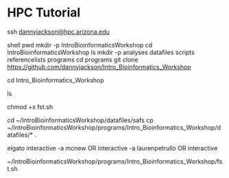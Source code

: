 # HPC Tutorial

ssh dannyjackson@hpc.arizona.edu

shell
pwd
mkdir -p IntroBioinformaticsWorkshop
cd IntroBioinformaticsWorkshop
ls
mkdir -p analyses datafiles scripts referencelists programs
cd programs
git clone https://github.com/dannyjackson/Intro_Bioinformatics_Workshop

cd Intro_Bioinformatics_Workshop

ls

chmod +x fst.sh

cd ~/IntroBioinformaticsWorkshop/datafiles/safs
cp ~/IntroBioinformaticsWorkshop/programs/Intro_Bioinformatics_Workshop/datafiles/* .

elgato
interactive -a mcnew
OR 
interactive -a laurenpetrullo
OR 
interactive

~/IntroBioinformaticsWorkshop/programs/Intro_Bioinformatics_Workshop/fst.sh
